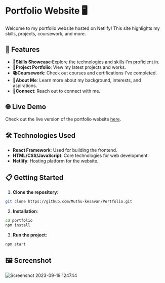 # Portfolio Website 🖥️
Welcome to my portfolio website hosted on Netlify! This site highlights my skills, projects, coursework, and more.

## 🚀 Features

- **💼Skills Showcase**:Explore the technologies and skills I'm proficient in.
- **📂Project Portfolio**: View my latest projects and works.
- **📚Coursework**: Check out courses and certifications I've completed.
- **🌟About Me**: Learn more about my background, interests, and aspirations.
- **🤝Connect**: Reach out to connect with me.

## 🌐 Live Demo

Check out the live version of the portfolio website [here](https://muthuk7.netlify.app).

## 🛠️ Technologies Used
- **React Framework**: Used for building the frontend.
- **HTML/CSS/JavaScript**: Core technologies for web development.
- **Netlify**: Hosting platform for the website.

## 📋 Getting Started
 1. **Clone the repository**:
 ```bash
 git clone https://github.com/Muthu-kesavan/Portfolio.git 
```
2. **Installation**:
```bash
cd portfolio
npm install
```
3. **Run the project**:
```bash
npm start
```
## 🖼️ Screenshot

![Screenshot 2023-09-19 124744](https://github.com/Muthu-kesavan/Portfolio/assets/73815261/38bce83d-ea4e-4256-8d93-46023d7b166b)





